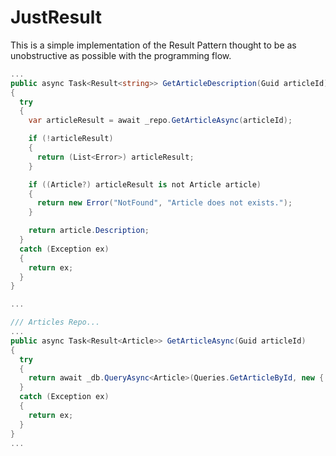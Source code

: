 # JustResult
This is a simple implementation of the Result Pattern thought to be as unobstructive as possible with the programming flow.

```csharp
...
public async Task<Result<string>> GetArticleDescription(Guid articleId)
{
  try
  {
    var articleResult = await _repo.GetArticleAsync(articleId);

    if (!articleResult)
    {
      return (List<Error>) articleResult;
    }

    if ((Article?) articleResult is not Article article)
    {
      return new Error("NotFound", "Article does not exists.");
    }

    return article.Description;
  }
  catch (Exception ex)
  {
    return ex;
  }
}

...

/// Articles Repo...
...
public async Task<Result<Article>> GetArticleAsync(Guid articleId)
{
  try
  {
    return await _db.QueryAsync<Article>(Queries.GetArticleById, new { articleId });
  }
  catch (Exception ex)
  {
    return ex;
  }
}
...
```

